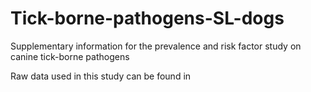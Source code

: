 # Tick-borne-pathogens-SL-dogs
Supplementary information for the prevalence and risk factor study on canine tick-borne pathogens

Raw data used in this study can be found in 
